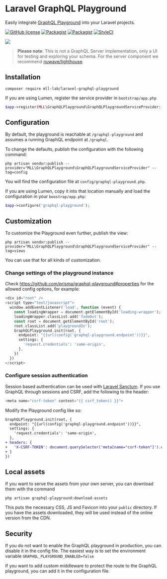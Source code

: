 # Laravel GraphQL Playground

Easily integrate [GraphQL Playground](https://github.com/prismagraphql/graphql-playground) into your Laravel projects.

[![GitHub license](https://img.shields.io/github/license/mll-lab/laravel-graphql-playground.svg)](https://github.com/mll-lab/laravel-graphql-playground/blob/master/LICENSE)
[![Packagist](https://img.shields.io/packagist/v/mll-lab/laravel-graphql-playground.svg)](https://packagist.org/packages/mll-lab/laravel-graphql-playground)
[![Packagist](https://img.shields.io/packagist/dt/mll-lab/laravel-graphql-playground.svg)](https://packagist.org/packages/mll-lab/laravel-graphql-playground)
[![StyleCI](https://github.styleci.io/repos/137498251/shield?branch=master)](https://github.styleci.io/repos/137498251)

[![](https://i.imgur.com/AE5W6OW.png)](https://www.graphqlbin.com/RVIn)

> **Please note**: This is not a GraphQL Server implementation, only a UI for testing and exploring your schema. For the server component we recommend [nuwave/lighthouse](https://github.com/nuwave/lighthouse).

## Installation

    composer require mll-lab/laravel-graphql-playground

If you are using Lumen, register the service provider in `bootstrap/app.php`

```php
$app->register(MLL\GraphQLPlayground\GraphQLPlaygroundServiceProvider::class);
```

## Configuration

By default, the playground is reachable at `/graphql-playground`
and assumes a running GraphQL endpoint at `/graphql`.

To change the defaults, publish the configuration with the following command:

    php artisan vendor:publish --provider="MLL\GraphQLPlayground\GraphQLPlaygroundServiceProvider" --tag=config

You will find the configuration file at `config/graphql-playground.php`.

If you are using Lumen, copy it into that location manually and load the configuration
in your `boostrap/app.php`:

```php
$app->configure('graphql-playground');
```

## Customization

To customize the Playground even further, publish the view:

    php artisan vendor:publish --provider="MLL\GraphQLPlayground\GraphQLPlaygroundServiceProvider" --tag=views

You can use that for all kinds of customization.

### Change settings of the playground instance

Check https://github.com/prisma/graphql-playground#properties for the allowed config options, for example:

```php
<div id="root" />
<script type="text/javascript">
  window.addEventListener('load', function (event) {
    const loadingWrapper = document.getElementById('loading-wrapper');
    loadingWrapper.classList.add('fadeOut');
    const root = document.getElementById('root');
    root.classList.add('playgroundIn');
    GraphQLPlayground.init(root, {
      endpoint: "{{url(config('graphql-playground.endpoint'))}}",
      settings: {
        'request.credentials': 'same-origin',
      },
    })
  })
</script>
```

### Configure session authentication

Session based authentication can be used with [Laravel Sanctum](https://laravel.com/docs/sanctum).
If you use GraphQL through sessions and CSRF, add the following to the header:

```php
<meta name="csrf-token" content="{{ csrf_token() }}">
```

Modify the Playground config like so:

```diff
GraphQLPlayground.init(root, {
  endpoint: "{{url(config('graphql-playground.endpoint'))}}",
  settings: {
    'request.credentials': 'same-origin',
  },
+ headers: {
+   'X-CSRF-TOKEN': document.querySelector('meta[name="csrf-token"]').content
+ }
})
```

## Local assets

If you want to serve the assets from your own server, you can download them with the command

    php artisan graphql-playground:download-assets

This puts the necessary CSS, JS and Favicon into your `public` directory. If you have
the assets downloaded, they will be used instead of the online version from the CDN.

## Security

If you do not want to enable the GraphQL playground in production, you can disable it in the config file.
The easiest way is to set the environment variable `GRAPHQL_PLAYGROUND_ENABLED=false`

If you want to add custom middleware to protect the route to the GraphQL playground, you can
add it in the configuration file.
